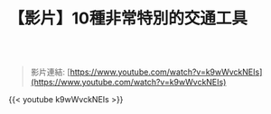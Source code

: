 # 【影片】10種非常特別的交通工具

<!--more-->
<!--428-->
<br><br/>

>影片連結: [https://www.youtube.com/watch?v=k9wWvckNEIs](https://www.youtube.com/watch?v=k9wWvckNEIs)

{{< youtube k9wWvckNEIs >}}


